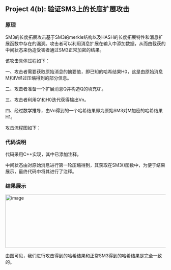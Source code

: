 ## Project 4(b): 验证SM3上的长度扩展攻击
### 原理
SM3的长度拓展攻击基于SM3的merkle结构以及HASH的长度拓展特性和消息扩展函数中存在的漏洞。攻击者可以利用消息扩展在输入中添加数据，从而由截获的中间状态来伪造受害者通过SM3正常加密的结果。

该攻击具体过程如下：

一、攻击者需要获取原始消息的摘要值，即已知的哈希结果H0，这是由原始消息M和IV经过压缩得到的部分信息。

二、攻击者准备一个扩展消息Q并构造Q的填充Q'。

三、攻击者利用Q'和H0迭代获得输出Vn。

四、经过数学推导，由Vn得到的一个哈希结果即为原始SM3对M加密的哈希结果H1。

攻击流程图如下：

### 代码说明
代码采用C++实现，其中已添加注释。

中间状态由对原始消息进行第一轮压缩得到，其获取在SM3()函数中，为便于结果展示，最终代码中将其进行了注释。
### 结果展示
<img width="987" height="167" alt="image" src="https://github.com/user-attachments/assets/c3103e68-33a3-48f0-a7b5-c39c659b5d4d" />

由图可见，我们进行攻击得到的哈希结果和正常SM3得到的哈希结果是完全一致的。
